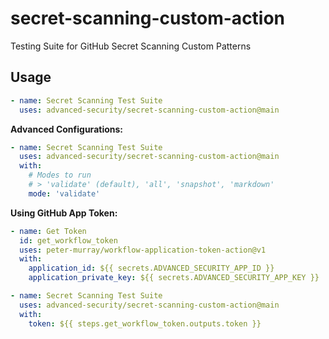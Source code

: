 # secret-scanning-custom-action
Testing Suite for GitHub Secret Scanning Custom Patterns

## Usage

```yaml
- name: Secret Scanning Test Suite
  uses: advanced-security/secret-scanning-custom-action@main
```

**Advanced Configurations:**

```yaml
- name: Secret Scanning Test Suite
  uses: advanced-security/secret-scanning-custom-action@main
  with:
    # Modes to run
    # > 'validate' (default), 'all', 'snapshot', 'markdown'
    mode: 'validate'
```

**Using GitHub App Token:**

```yaml
- name: Get Token
  id: get_workflow_token
  uses: peter-murray/workflow-application-token-action@v1
  with:
    application_id: ${{ secrets.ADVANCED_SECURITY_APP_ID }}
    application_private_key: ${{ secrets.ADVANCED_SECURITY_APP_KEY }}

- name: Secret Scanning Test Suite
  uses: advanced-security/secret-scanning-custom-action@main
  with:
    token: ${{ steps.get_workflow_token.outputs.token }}
```
